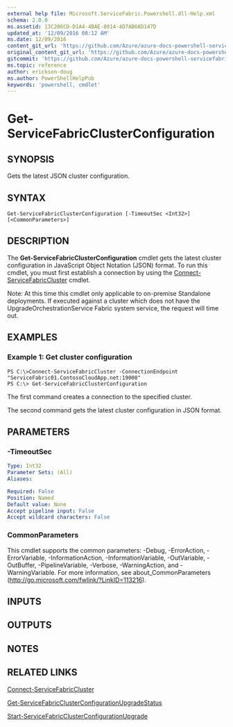 ```yaml
---
external help file: Microsoft.ServiceFabric.Powershell.dll-Help.xml
schema: 2.0.0
ms.assetid: 13C206CD-D1A4-4BAE-8014-4D7AB68D147D
updated_at: '12/09/2016 08:12 AM'
ms.date: 12/09/2016
content_git_url: 'https://github.com/Azure/azure-docs-powershell-servicefabric/blob/master/Service-Fabric-cmdlets/ServiceFabric/vlatest/Get-ServiceFabricClusterConfiguration.md'
original_content_git_url: 'https://github.com/Azure/azure-docs-powershell-servicefabric/blob/master/Service-Fabric-cmdlets/ServiceFabric/vlatest/Get-ServiceFabricClusterConfiguration.md'
gitcommit: 'https://github.com/Azure/azure-docs-powershell-servicefabric/blob/a2cafec0ea322c59ce3aa32653eb317583abf8c5'
ms.topic: reference
author: erickson-doug
ms.author: PowerShellHelpPub
keywords: 'powershell, cmdlet'
---
```


# Get-ServiceFabricClusterConfiguration

## SYNOPSIS
Gets the latest JSON cluster configuration.

## SYNTAX

```
Get-ServiceFabricClusterConfiguration [-TimeoutSec <Int32>] [<CommonParameters>]
```

## DESCRIPTION
The **Get-ServiceFabricClusterConfiguration** cmdlet gets the latest cluster configuration in JavaScript Object Notation (JSON) format.
To run this cmdlet, you must first establish a connection by using the [Connect-ServiceFabricCluster](./Connect-ServiceFabricCluster.md) cmdlet.

Note: At this time this cmdlet only applicable to on-premise Standalone deployments. If executed against a cluster which does not have the UpgradeOrchestrationService Fabric system service, the request will time out. 

## EXAMPLES

### Example 1: Get cluster configuration
```
PS C:\>Connect-ServiceFabricCluster -ConnectionEndpoint "ServiceFabric01.ContosoCloudApp.net:19000"
PS C:\> Get-ServiceFabricClusterConfiguration
```

The first command creates a connection to the specified cluster.

The second command gets the latest cluster configuration in JSON format.

## PARAMETERS

### -TimeoutSec
```yaml
Type: Int32
Parameter Sets: (All)
Aliases:

Required: False
Position: Named
Default value: None
Accept pipeline input: False
Accept wildcard characters: False
```

### CommonParameters
This cmdlet supports the common parameters: -Debug, -ErrorAction, -ErrorVariable, -InformationAction, -InformationVariable, -OutVariable, -OutBuffer, -PipelineVariable, -Verbose, -WarningAction, and -WarningVariable. For more information, see about_CommonParameters (http://go.microsoft.com/fwlink/?LinkID=113216).

## INPUTS

## OUTPUTS

## NOTES

## RELATED LINKS

[Connect-ServiceFabricCluster](./Connect-ServiceFabricCluster.md)

[Get-ServiceFabricClusterConfigurationUpgradeStatus](./Get-ServiceFabricClusterConfigurationUpgradeStatus.md)

[Start-ServiceFabricClusterConfigurationUpgrade](./Start-ServiceFabricClusterConfigurationUpgrade.md)

